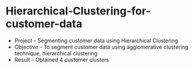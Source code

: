 # Hierarchical-Clustering-for-customer-data
- Project - Segmenting customer data using Hierarchical Clustering
- Objective - To segment customer data using agglomerative clustering technique, hierarchical clustering
- Result - Obtained 4 customer clusters
